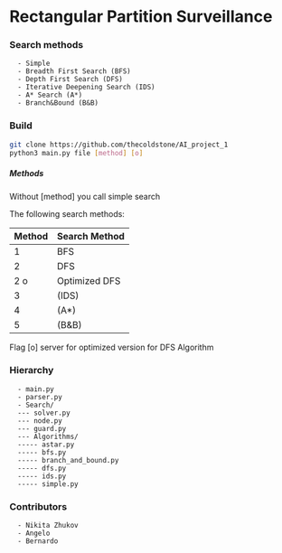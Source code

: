 # Rectangular Partition Surveillance

  ### Search methods
  ```
    - Simple
    - Breadth First Search (BFS)
    - Depth First Search (DFS)
    - Iterative Deepening Search (IDS)
    - A* Search (A*)
    - Branch&Bound (B&B)
  ```

  ### Build
  
  ```bash
  git clone https://github.com/thecoldstone/AI_project_1
  python3 main.py file [method] [o]
  ```
  
  ##### Methods
  
  Without [method] you call simple search
  
  The following search methods:
  
  | Method | Search Method |
  | ---  | --- |
  |1     | BFS |
  |2     | DFS |
  |2 o   | Optimized DFS|
  |3     |(IDS)|
  |4     |(A*)|
  |5     |(B&B)|
  
  Flag [o] server for optimized version for DFS Algorithm
   
  
  ### Hierarchy
  
  ```
    - main.py   
    - parser.py    
    - Search/        
    --- solver.py   
    --- node.py     
    --- guard.py
    --- Algorithms/
    ----- astar.py
    ----- bfs.py
    ----- branch_and_bound.py
    ----- dfs.py
    ----- ids.py
    ----- simple.py
  ```
   
  ### Contributors
  ```
    - Nikita Zhukov
    - Angelo
    - Bernardo
  ```
      
     
